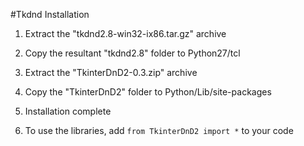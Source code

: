 #Tkdnd Installation

1. Extract the "tkdnd2.8-win32-ix86.tar.gz" archive

2. Copy the resultant "tkdnd2.8" folder to Python27/tcl

3. Extract the "TkinterDnD2-0.3.zip" archive

4. Copy the "TkinterDnD2" folder to Python/Lib/site-packages

5. Installation complete

6. To use the libraries, add <code>from TkinterDnD2 import *</code> to your code
